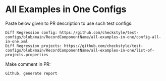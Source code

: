 # All Examples in One Configs
Paste below given to PR description to use such test configs:
```
Diff Regression config: https://github.com/checkstyle/test-configs/blob/main/RecordComponentName/all-examples-in-one/config-all-in-one.xml
Diff Regression projects: https://github.com/checkstyle/test-configs/blob/main/RecordComponentName/all-examples-in-one/list-of-projects.properties
```
Make comment in PR:
```
Github, generate report
```
